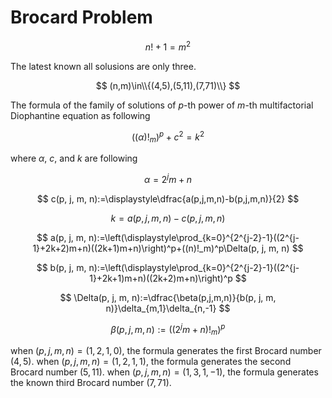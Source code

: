 # Brocard Problem

$$
  n!+1=m^2
$$

The latest known all solusions are only three.

$$
  (n,m)\in\\{(4,5),(5,11),(7,71)\\}
$$

The formula of the family of solutions of $p$-th power of $m$-th multifactorial Diophantine equation as following

$$
  ((\alpha)!_m)^p + c^2 = k^2
$$

where $\alpha$, $c$, and $k$ are following

$$
  \alpha = 2^j m+n
$$

$$
  c(p, j, m, n):=\displaystyle\dfrac{a(p,j,m,n)-b(p,j,m,n)}{2}
$$

$$
  k = a(p, j, m, n)-c(p, j, m, n)
$$

$$
  a(p, j, m, n):=\left(\displaystyle\prod_{k=0}^{2^{j-2}-1}((2^{j-1}+2k+2)m+n)((2k+1)m+n)\right)^p+((n)!_m)^p\Delta(p, j, m, n)
$$

$$
  b(p, j, m, n):=\left(\displaystyle\prod_{k=0}^{2^{j-2}-1}((2^{j-1}+2k+1)m+n)((2k+2)m+n)\right)^p
$$

$$
  \Delta(p, j, m, n):=\dfrac{\beta(p,j,m,n)}{b(p, j, m, n)}\delta_{m,1}\delta_{n,-1}
$$

$$
  \beta(p,j,m,n):=\left((2^jm+n)!_m\right)^p
$$

when $(p, j, m, n) = (1, 2, 1, 0)$, the formula generates the first Brocard number $(4, 5)$.
when $(p, j, m, n) = (1, 2, 1, 1)$, the formula generates the second Brocard number $(5, 11)$.
when $(p, j, m, n) = (1, 3, 1, -1)$, the formula generates the known third Brocard number $(7, 71)$.
